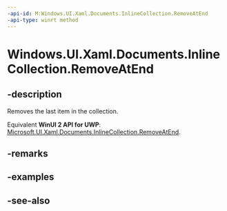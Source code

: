 ```yaml
---
-api-id: M:Windows.UI.Xaml.Documents.InlineCollection.RemoveAtEnd
-api-type: winrt method
---
```


<!-- Method syntax
public void RemoveAtEnd()
-->

# Windows.UI.Xaml.Documents.InlineCollection.RemoveAtEnd

## -description
Removes the last item in the collection.

Equivalent **WinUI 2 API for UWP**: [Microsoft.UI.Xaml.Documents.InlineCollection.RemoveAtEnd](/windows/winui/api/microsoft.ui.xaml.documents.inlinecollection.removeatend).

## -remarks

## -examples

## -see-also
